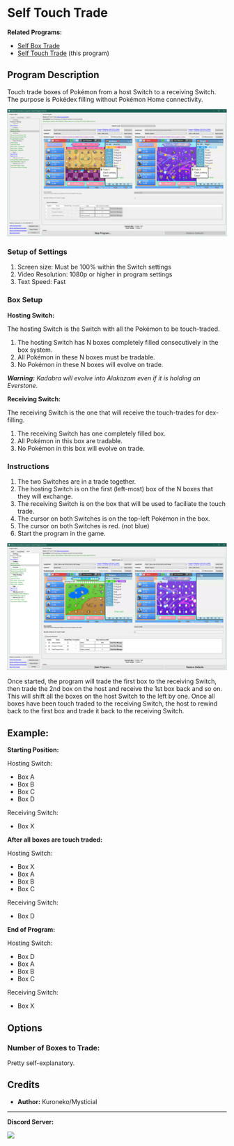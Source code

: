 # Self Touch Trade

**Related Programs:**
- [Self Box Trade](SelfBoxTrade.md)
- [Self Touch Trade](SelfTouchTrade.md) (this program)

## Program Description

Touch trade boxes of Pokémon from a host Switch to a receiving Switch. The purpose is Pokédex filling without Pokémon Home connectivity.

<img src="images/SelfTouchTrade-0.png">


### Setup of Settings

1. Screen size: Must be 100% within the Switch settings
2. Video Resolution: 1080p or higher in program settings
3. Text Speed: Fast


### Box Setup

**Hosting Switch:**

The hosting Switch is the Switch with all the Pokémon to be touch-traded.

1. The hosting Switch has N boxes completely filled consecutively in the box system.
2. All Pokémon in these N boxes must be tradable.
3. No Pokémon in these N boxes will evolve on trade.

***Warning:** Kadabra will evolve into Alakazam even if it is holding an Everstone.*

**Receiving Switch:**

The receiving Switch is the one that will receive the touch-trades for dex-filling.

1. The receiving Switch has one completely filled box.
2. All Pokémon in this box are tradable.
3. No Pokémon in this box will evolve on trade.


### Instructions

1. The two Switches are in a trade together.
2. The hosting Switch is on the first (left-most) box of the N boxes that they will exchange.
3. The receiving Switch is on the box that will be used to faciliate the touch trade.
4. The cursor on both Switches is on the top-left Pokémon in the box.
5. The cursor on both Switches is red. (not blue)
6. Start the program in the game.

<img src="images/SelfTouchTrade-1.png">

Once started, the program will trade the first box to the receiving Switch, then trade the 2nd box on the host and receive the 1st box back and so on.
This will shift all the boxes on the host Switch to the left by one. Once all boxes have been touch traded to the receiving Switch, the host to rewind back to the first box and trade it back to the receiving Switch.

## Example:

**Starting Position:**

Hosting Switch:
- Box A
- Box B
- Box C
- Box D

Receiving Switch:
- Box X

**After all boxes are touch traded:**

Hosting Switch:
- Box X
- Box A
- Box B
- Box C

Receiving Switch:
- Box D

**End of Program:**

Hosting Switch:
- Box D
- Box A
- Box B
- Box C

Receiving Switch:
- Box X



## Options

### Number of Boxes to Trade:

Pretty self-explanatory.


## Credits

- **Author:** Kuroneko/Mysticial



<hr>

**Discord Server:** 

[<img src="https://canary.discordapp.com/api/guilds/695809740428673034/widget.png?style=banner2">](https://discord.gg/cQ4gWxN)




